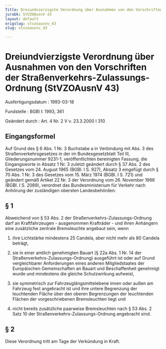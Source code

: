 ```yaml
---
Title: Dreiundvierzigste Verordnung über Ausnahmen von den Vorschriften der Straßenverkehrs-Zulassungs-Ordnung
jurabk: StVZOAusnV 43
layout: default
origslug: stvzoausnv_43
slug: stvzoausnv_43

---
```


# Dreiundvierzigste Verordnung über Ausnahmen von den Vorschriften der Straßenverkehrs-Zulassungs-Ordnung (StVZOAusnV 43)

Ausfertigungsdatum
:   1993-03-18

Fundstelle
:   BGBl I: 1993, 361

Geändert durch
:   Art. 4 Nr. 2 V v. 23.3.2000 I 310


## Eingangsformel

Auf Grund des § 6 Abs. 1 Nr. 3 Buchstabe a in Verbindung mit Abs. 3
des Straßenverkehrsgesetzes in der im Bundesgesetzblatt Teil III,
Gliederungsnummer 9231-1, veröffentlichten bereinigten Fassung, die
Eingangsworte in Absatz 1 Nr. 3 zuletzt geändert durch § 37 Abs. 2 des
Gesetzes vom 24. August 1965 (BGBl. I S. 927), Absatz 3 eingefügt
durch § 70 Abs. 1 Nr. 3 des Gesetzes vom 15. März 1974 (BGBl. I S.
721) und geändert gemäß Artikel 22 Nr. 3 der Verordnung vom 26.
November 1986 (BGBl. I S. 2089), verordnet das Bundesministerium für
Verkehr nach Anhörung der zuständigen obersten Landesbehörden:


## § 1

Abweichend von § 53 Abs. 2 der Straßenverkehrs-Zulassungs-Ordnung darf
an Kraftfahrzeugen - ausgenommen Krafträder - und ihren Anhängern eine
zusätzliche zentrale Bremsleuchte angebaut sein, wenn

1.  ihre Lichtstärke mindestens 25 Candela, aber nicht mehr als 80 Candela
    beträgt,


2.  sie in einer amtlich genehmigten Bauart (§ 22a Abs. 1 Nr. 14 der
    Straßenverkehrs-Zulassungs-Ordnung) ausgeführt ist oder auf Grund
    vergleichbarer Anforderungen eines anderen Mitgliedstaates der
    Europäischen Gemeinschaften an Bauart und Beschaffenheit genehmigt
    wurde und mindestens die gleiche Schutzwirkung aufweist,


3.  sie symmetrisch zur Fahrzeuglängsmittelebene innen oder außen am
    Fahrzeug fest angebracht ist und ihre untere Begrenzung der
    leuchtenden Fläche über den oberen Begrenzungen der leuchtenden
    Flächen der vorgeschriebenen Bremsleuchten liegt und


4.  nicht bereits zusätzliche paarweise Bremsleuchten nach § 53 Abs. 2
    Satz 10 der Straßenverkehrs-Zulassungs-Ordnung angebracht sind.





## § 2

Diese Verordnung tritt am Tage der Verkündung in Kraft.

